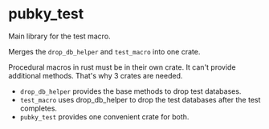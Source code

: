 # pubky_test

Main library for the test macro.

Merges the `drop_db_helper` and `test_macro` into one crate.

Procedural macros in rust must be in their own crate. It can't provide additional methods. That's why 3 crates are needed.

- `drop_db_helper` provides the base methods to drop test databases.
- `test_macro` uses drop_db_helper to drop the test databases after the test completes.
- `pubky_test` provides one convenient crate for both.